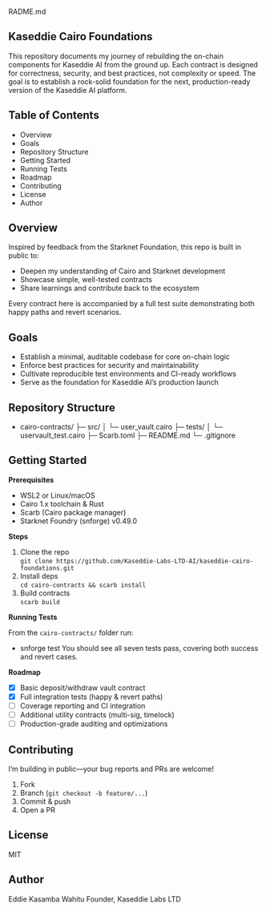 RADME.md 
## Kaseddie Cairo Foundations

This repository documents my journey of rebuilding the on-chain components for Kaseddie AI from the ground up. Each contract is designed for correctness, security, and best practices, not complexity or speed. The goal is to establish a rock-solid foundation for the next, production-ready version of the Kaseddie AI platform.

## Table of Contents

- Overview  
- Goals  
- Repository Structure  
- Getting Started  
- Running Tests  
- Roadmap  
- Contributing  
- License  
- Author  

##  Overview

Inspired by feedback from the Starknet Foundation, this repo is built in public to:

- Deepen my understanding of Cairo and Starknet development  
- Showcase simple, well-tested contracts  
- Share learnings and contribute back to the ecosystem  

Every contract here is accompanied by a full test suite demonstrating both happy paths and revert scenarios.

##  Goals

- Establish a minimal, auditable codebase for core on-chain logic  
- Enforce best practices for security and maintainability  
- Cultivate reproducible test environments and CI-ready workflows  
- Serve as the foundation for Kaseddie AI’s production launch

##  Repository Structure
- cairo-contracts/ ├─ src/ │  └─ user_vault.cairo ├─ tests/ │  └─ uservault_test.cairo ├─ Scarb.toml ├─ README.md └─ .gitignore

##  Getting Started

**Prerequisites**  
- WSL2 or Linux/macOS  
- Cairo 1.x toolchain & Rust  
- Scarb (Cairo package manager)  
- Starknet Foundry (snforge) v0.49.0  

**Steps**  
1. Clone the repo  
   `git clone https://github.com/Kaseddie-Labs-LTD-AI/kaseddie-cairo-foundations.git`  
2. Install deps  
   `cd cairo-contracts && scarb install`  
3. Build contracts  
   `scarb build`

**Running Tests**

From the `cairo-contracts/` folder run:  
- snforge test
You should see all seven tests pass, covering both success and revert cases.

**Roadmap**

- [x] Basic deposit/withdraw vault contract  
- [x] Full integration tests (happy & revert paths)  
- [ ] Coverage reporting and CI integration  
- [ ] Additional utility contracts (multi-sig, timelock)  
- [ ] Production-grade auditing and optimizations

## Contributing

I’m building in public—your bug reports and PRs are welcome!  
1. Fork  
2. Branch (`git checkout -b feature/...`)  
3. Commit & push  
4. Open a PR  

## License

MIT

## Author

Eddie Kasamba Wahitu 
Founder,
 Kaseddie Labs LTD
